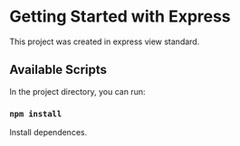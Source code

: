 # Getting Started with Express

This project was created in express view standard.

## Available Scripts

In the project directory, you can run:

### `npm install`

Install dependences.